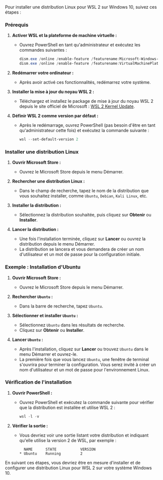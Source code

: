 Pour installer une distribution Linux pour WSL 2 sur Windows 10, suivez ces étapes :

### Prérequis
1. **Activer WSL et la plateforme de machine virtuelle :**
   - Ouvrez PowerShell en tant qu'administrateur et exécutez les commandes suivantes :
     ```powershell
     dism.exe /online /enable-feature /featurename:Microsoft-Windows-Subsystem-Linux /all /norestart
     dism.exe /online /enable-feature /featurename:VirtualMachinePlatform /all /norestart
     ```

2. **Redémarrer votre ordinateur :**
   - Après avoir activé ces fonctionnalités, redémarrez votre système.

3. **Installer la mise à jour du noyau WSL 2 :**
   - Téléchargez et installez le package de mise à jour du noyau WSL 2 depuis le site officiel de Microsoft : [WSL 2 Kernel Update](https://aka.ms/wsl2kernel).

4. **Définir WSL 2 comme version par défaut :**
   - Après le redémarrage, ouvrez PowerShell (pas besoin d'être en tant qu'administrateur cette fois) et exécutez la commande suivante :
     ```powershell
     wsl --set-default-version 2
     ```

### Installer une distribution Linux

1. **Ouvrir Microsoft Store :**
   - Ouvrez le Microsoft Store depuis le menu Démarrer.

2. **Rechercher une distribution Linux :**
   - Dans le champ de recherche, tapez le nom de la distribution que vous souhaitez installer, comme `Ubuntu`, `Debian`, `Kali Linux`, etc.

3. **Installer la distribution :**
   - Sélectionnez la distribution souhaitée, puis cliquez sur **Obtenir** ou **Installer**.

4. **Lancer la distribution :**
   - Une fois l'installation terminée, cliquez sur **Lancer** ou ouvrez la distribution depuis le menu Démarrer.
   - La distribution se lancera et vous demandera de créer un nom d'utilisateur et un mot de passe pour la configuration initiale.

### Exemple : Installation d'Ubuntu

1. **Ouvrir Microsoft Store :**
   - Ouvrez le Microsoft Store depuis le menu Démarrer.

2. **Rechercher `Ubuntu` :**
   - Dans la barre de recherche, tapez `Ubuntu`.

3. **Sélectionner et installer `Ubuntu` :**
   - Sélectionnez `Ubuntu` dans les résultats de recherche.
   - Cliquez sur **Obtenir** ou **Installer**.

4. **Lancer `Ubuntu` :**
   - Après l'installation, cliquez sur **Lancer** ou trouvez `Ubuntu` dans le menu Démarrer et ouvrez-le.
   - La première fois que vous lancez `Ubuntu`, une fenêtre de terminal s'ouvrira pour terminer la configuration. Vous serez invité à créer un nom d'utilisateur et un mot de passe pour l'environnement Linux.

### Vérification de l'installation

1. **Ouvrir PowerShell :**
   - Ouvrez PowerShell et exécutez la commande suivante pour vérifier que la distribution est installée et utilise WSL 2 :
     ```powershell
     wsl -l -v
     ```

2. **Vérifier la sortie :**
   - Vous devriez voir une sortie listant votre distribution et indiquant qu'elle utilise la version 2 de WSL, par exemple :
     ```plaintext
       NAME      STATE           VERSION
     * Ubuntu    Running         2
     ```

En suivant ces étapes, vous devriez être en mesure d'installer et de configurer une distribution Linux pour WSL 2 sur votre système Windows 10.